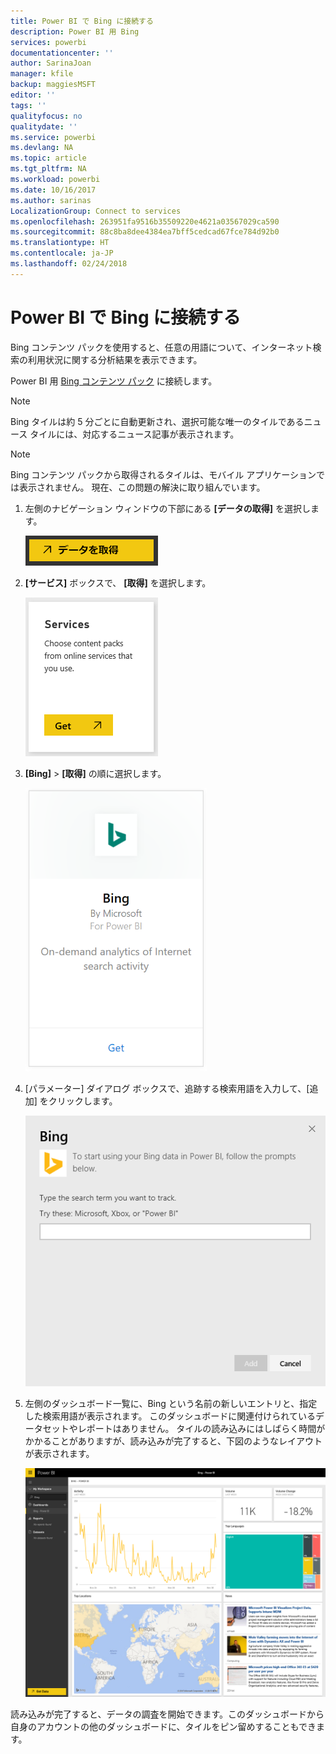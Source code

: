 ```yaml
---
title: Power BI で Bing に接続する
description: Power BI 用 Bing
services: powerbi
documentationcenter: ''
author: SarinaJoan
manager: kfile
backup: maggiesMSFT
editor: ''
tags: ''
qualityfocus: no
qualitydate: ''
ms.service: powerbi
ms.devlang: NA
ms.topic: article
ms.tgt_pltfrm: NA
ms.workload: powerbi
ms.date: 10/16/2017
ms.author: sarinas
LocalizationGroup: Connect to services
ms.openlocfilehash: 263951fa9516b35509220e4621a03567029ca590
ms.sourcegitcommit: 88c8ba8dee4384ea7bff5cedcad67fce784d92b0
ms.translationtype: HT
ms.contentlocale: ja-JP
ms.lasthandoff: 02/24/2018
---
```

# <a name="connect-to-bing-with-power-bi"></a>Power BI で Bing に接続する
Bing コンテンツ パックを使用すると、任意の用語について、インターネット検索の利用状況に関する分析結果を表示できます。

Power BI 用 [Bing コンテンツ パック](https://app.powerbi.com/groups/me/getdata/services/bing) に接続します。

>[!NOTE]
>Bing タイルは約 5 分ごとに自動更新され、選択可能な唯一のタイルであるニュース タイルには、対応するニュース記事が表示されます。 

>[!NOTE]
>Bing コンテンツ パックから取得されるタイルは、モバイル アプリケーションでは表示されません。 現在、この問題の解決に取り組んでいます。

1. 左側のナビゲーション ウィンドウの下部にある **[データの取得]** を選択します。
   
    ![](media/service-connect-to-bing/getdata.png)
2. **[サービス]** ボックスで、 **[取得]** を選択します。
   
    ![](media/service-connect-to-bing/services.png)
3. **[Bing]** > **[取得]** の順に選択します。
   
    ![](media/service-connect-to-bing/bing.png)
4. [パラメーター] ダイアログ ボックスで、追跡する検索用語を入力して、[追加] をクリックします。
   
    ![](media/service-connect-to-bing/params.png)    
5. 左側のダッシュボード一覧に、Bing という名前の新しいエントリと、指定した検索用語が表示されます。 このダッシュボードに関連付けられているデータセットやレポートはありません。 タイルの読み込みにはしばらく時間がかかることがありますが、読み込みが完了すると、下図のようなレイアウトが表示されます。
   
    ![](media/service-connect-to-bing/dashboard.png)

読み込みが完了すると、データの調査を開始できます。このダッシュボードから自身のアカウントの他のダッシュボードに、タイルをピン留めすることもできます。

